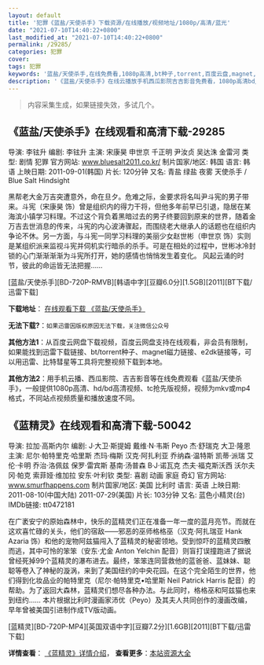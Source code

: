 ```yaml
---
layout: default
title: '犯罪《蓝盐/天使杀手》下载资源/在线播放/视频地址/1080p/高清/蓝光'
date: "2021-07-10T14:40:22+0800"
last_modified_at: "2021-07-10T14:40:22+0800"
permalink: /29285/
categories: 犯罪
cover:
tags: 犯罪
keywords: '蓝盐/天使杀手,在线免费看,1080p高清,bt种子,torrent,百度云盘,magnet,磁力链,迅雷下载资源'
description: '《蓝盐/天使杀手》在线云播放手机西瓜影院吉吉影音免费看，1080p高清bd/hd未删减完整版和tc抢先枪版，mkv/mp4格式，附带bt/torrent种子、magnet/磁力链、百度云盘、网盘资源迅雷下载链接'
---
```


>内容采集生成，如果链接失效，多试几个。


## 《蓝盐/天使杀手》在线观看和高清下载-29285

导演: 李铉升 编剧: 李铉升 主演: 宋康昊 申世京 千正明 尹汝贞 吴达洙 金雷河 类型: 剧情 犯罪 官方网站: www.bluesalt2011.co.kr/ 制片国家/地区: 韩国 语言: 韩语 上映日期: 2011-09-01(韩国) 片长: 120分钟 又名: 青盐 绿盐 夜雾 天使杀手 / Blue Salt Hindsight

黑帮老大金万吉突遭意外，命在旦夕。危难之际，金要求将名叫尹斗宪的男子带来。斗宪（宋康昊 饰）曾是组织内的得力干将，但他多年前早已引退，隐居在某海滨小镇学习料理。不过这个背负着黑暗过去的男子终要回到原来的世界，随着金万吉去世消息的传来，斗宪的内心波涛骤起，而围绕老大继承人的话题也在组织内争论不休。另一方面，与斗宪一同学习料理的美丽少女赵世彬（申世京 饰）实则是某组织派来监视斗宪并伺机实行暗杀的杀手。可是在相处的过程中，世彬冰冷封锁的心门渐渐渐渐为斗宪所打开，她的感情也悄悄发生着变化。 风起云涌的时节，彼此的命运皆无法把握……


[蓝盐/天使杀手][BD-720P-RMVB][韩语中字][豆瓣6.0分][1.5GB][2011][BT下载/迅雷下载]

**下载地址**： [在线观看下载 《蓝盐/天使杀手》](https://www.btdx8.com/torrent/hindsight_2011.html) 


**无法下载?**：`如果迅雷因版权原因无法下载，关注微信公众号 `

**其他方法1**：从百度云网盘下载视频，百度云网盘支持在线观看，非会员有限制，如果能找到迅雷下载链接、bt/torrent种子、magnet磁力链接、e2dk链接等，可以用迅雷、比特彗星等工具将完整视频下载到本地。

**其他方法2**：用手机云播、西瓜影院、吉吉影音等在线免费观看《蓝盐/天使杀手》，一般提供1080p高清、hd/bd高清视频、tc抢先版视频，视频为mkv或mp4格式，不同站点视频质量和播放速度不同。


## 《蓝精灵》在线观看和高清下载-50042

导演: 拉加·高斯内尔 编剧: J·大卫·斯提姆 戴维·N·韦斯 Peyo 杰·舒瑞克 大卫·隆恩 主演: 尼尔·帕特里克·哈里斯 杰玛·梅斯 汉克·阿扎利亚 乔纳森·温特斯 凯蒂·派瑞 艾伦·卡明 乔治·洛佩兹 保罗·雷宾斯 基南·汤普森 B·J·诺瓦克 杰夫·福克斯沃西 沃尔夫冈·帕克 索菲娅·维加拉 安东·叶利钦 类型: 喜剧 动画 家庭 奇幻 官方网站: www.smurfhappens.com 制片国家/地区: 美国 比利时 语言: 英语 上映日期: 2011-08-10(中国大陆) 2011-07-29(美国) 片长: 103分钟 又名: 蓝色小精灵(台) IMDb链接: tt0472181

在广袤安宁的原始森林中，快乐的蓝精灵们正在准备一年一度的蓝月亮节。而就在这欢喜忙碌的关头，他们的宿敌——邪恶的巫师格格巫（汉克·阿扎瑞亚 Hank Azaria 饰）和他的宠物阿兹猫闯入了蓝精灵的秘密领地。受到惊吓的蓝精灵四散而逃，其中可怜的笨笨（安东·尤金 Anton Yelchin 配音）则盲打误撞跑进了据说曾经死掉99个蓝精灵的瀑布进去。最终，笨笨连同营救他的蓝爸爸、蓝妹妹、聪聪等卷入了神秘的漩涡，来到了美国纽约的中央花园。在这个完全陌生的世界，他们得到化妆品业的帕特里克（尼尔·帕特里克•哈里斯 Neil Patrick Harris 配音）的帮助。为了返回大森林，蓝精灵们想尽各种办法。与此同时，格格巫和阿兹猫也来到纽约…… 本片根据比利时漫画家沛优（Peyo）及其夫人共同创作的漫画改编，早年曾被美国引进制作成TV版动画。


[蓝精灵][BD-720P-MP4][英国双语中字][豆瓣7.2分][1.6GB][2011][BT下载/迅雷下载]

**详情查看**： [《蓝精灵》详情介绍](/movie/50042/)， **查看更多**：[本站资源大全](/movie/t/all/)

